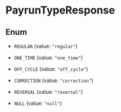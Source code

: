 

# PayrunTypeResponse

## Enum


* `REGULAR` (value: `"regular"`)

* `ONE_TIME` (value: `"one_time"`)

* `OFF_CYCLE` (value: `"off_cycle"`)

* `CORRECTION` (value: `"correction"`)

* `REVERSAL` (value: `"reversal"`)

* `NULL` (value: `"null"`)



